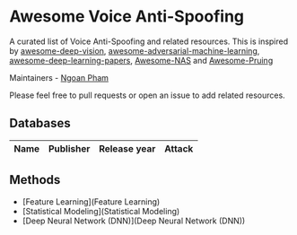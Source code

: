 # Awesome Voice Anti-Spoofing
A curated list of Voice Anti-Spoofing and related resources. This is inspired by [awesome-deep-vision](https://github.com/kjw0612/awesome-deep-vision), [awesome-adversarial-machine-learning](https://github.com/yenchenlin/awesome-adversarial-machine-learning), [awesome-deep-learning-papers](https://github.com/terryum/awesome-deep-learning-papers), [Awesome-NAS](https://github.com/D-X-Y/Awesome-NAS) and [Awesome-Pruing](https://github.com/he-y/Awesome-Pruning)

Maintainers - [Ngoan Pham](https://github.com/ngoanpv)

Please feel free to pull requests or open an issue to add related resources.

## Databases
|  Name  | Publisher | Release year | Attack |
|:--------|:--------:|:--------:|:--------:|






## Methods
- [Feature Learning](Feature Learning) 
- [Statistical Modeling](Statistical Modeling)
- [Deep Neural Network (DNN)](Deep Neural Network (DNN))
